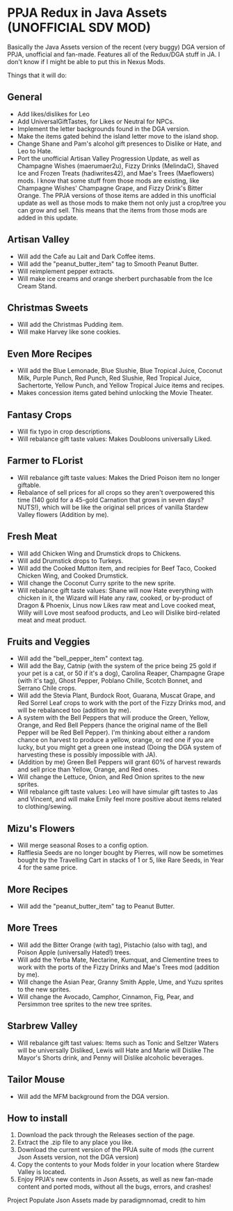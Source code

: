 # PPJA Redux in Java Assets (UNOFFICIAL SDV MOD)
Basically the Java Assets version of the recent (very buggy) DGA version of PPJA, unofficial and fan-made. Features all of the Redux/DGA stuff in JA. I don't know if I might be able to put this in Nexus Mods.

Things that it will do:

General
-----
- Add likes/dislikes for Leo
- Add UniversalGiftTastes, for Likes or Neutral for NPCs.
- Implement the letter backgrounds found in the DGA version.
- Make the items gated behind the island letter move to the island shop.
- Change Shane and Pam's alcohol gift presences to Dislike or Hate, and Leo to Hate.
- Port the unofficial Artisan Valley Progression Update, as well as Champagne Wishes (maerumaer2u), Fizzy Drinks (MelindaC), Shaved Ice and Frozen Treats (hadiwrites42), and Mae's Trees (Maeflowers) mods. I know that some stuff from those mods are existing, like Champagne Wishes' Champagne Grape, and Fizzy Drink's Bitter Orange. The PPJA versions of those items are added in this unofficial update as well as those mods to make them not only just a crop/tree you can grow and sell. This means that the items from those mods are added in this update.
  
Artisan Valley
-----
- Will add the Cafe au Lait and Dark Coffee items.
- Will add the "peanut_butter_item" tag to Smooth Peanut Butter.
- Will reimplement pepper extracts.
- Will make ice creams and orange sherbert purchasable from the Ice Cream Stand.

Christmas Sweets
-----
- Will add the Christmas Pudding item.
- Will make Harvey like sone cookies.

Even More Recipes
-----
- Will add the Blue Lemonade, Blue Slushie, Blue Tropical Juice, Coconut Milk, Purple Punch, Red Punch, Red Slushie, Red Tropical Juice, Sachertorte, Yellow Punch, and Yellow Tropical Juice items and recipes.
- Makes concession items gated behind unlocking the Movie Theater.

Fantasy Crops
-----
- Will fix typo in crop descriptions.
- Will rebalance gift taste values: Makes Doubloons universally Liked.

Farmer to FLorist
-----
- Will rebalance gift taste values: Makes the Dried Poison item no longer giftable.
- Rebalance of sell prices for all crops so they aren't overpowered this time (140 gold for a 45-gold Carnation that grows in seven days? NUTS!), which will be like the original sell prices of vanilla Stardew Valley flowers (Addition by me).

Fresh Meat
-----
- Will add Chicken Wing and Drumstick drops to Chickens.
- Will add Drumstick drops to Turkeys.
- Will add the Cooked Mutton item, and recipies for Beef Taco, Cooked Chicken Wing, and Cooked Drumstick.
- Will change the Coconut Curry sprite to the new sprite.
- Will rebalance gift taste values: Shane will now Hate everything with chicken in it, the Wizard will Hate any raw, cooked, or by-product of Dragon & Phoenix, Linus now Likes raw meat and Love cooked meat, Willy will Love most seafood products, and Leo will Dislike bird-related meat and meat product.

Fruits and Veggies
-----
- Will add the "bell_pepper_item" context tag.
- Will add the Bay, Catnip (with the system of the price being 25 gold if your pet is a cat, or 50 if it's a dog), Carolina Reaper, Champagne Grape (with it's tag), Ghost Pepper, Poblano Chille, Scotch Bonnet, and Serrano Chile crops.
- Will add the Stevia Plant, Burdock Root, Guarana, Muscat Grape, and Red Sorrel Leaf crops to work with the port of the Fizzy Drinks mod, and will be rebalanced too (addition by me).
- A system with the Bell Peppers that will produce the Green, Yellow, Orange, and Red Bell Peppers (hance the original name of the Bell Pepper will be Red Bell Pepper). I'm thinking about either a random chance on harvest to produce a yellow, orange, or red one if you are lucky, but you might get a green one instead (Doing the DGA system of harvesting these is possibly impossible with JA).
- (Addition by me) Green Bell Peppers will grant 60% of harvest rewards and sell price than Yellow, Orange, and Red ones.
- Will change the Lettuce, Onion, and Red Onion sprites to the new sprites.
- Will rebalance gift taste values: Leo will have simular gift tastes to Jas and Vincent, and will make Emily feel more positive about items related to clothing/sewing.

Mizu's Flowers
-----
- Will merge seasonal Roses to a config option.
- Rafflesia Seeds are no longer bought by Pierres, will now be sometimes bought by the Travelling Cart in stacks of 1 or 5, like Rare Seeds, in Year 4 for the same price.

More Recipes
-----
- Will add the "peanut_butter_item" tag to Peanut Butter.

More Trees
-----
- Will add the Bitter Orange (with tag), Pistachio (also with tag), and Poison Apple (universally Hated!) trees.
- Will add the Yerba Mate, Nectarine, Kumquat, and Clementine trees to work with the ports of the Fizzy Drinks and Mae's Trees mod (addition by me).
- Will change the Asian Pear, Granny Smith Apple, Ume, and Yuzu sprites to the new sprites.
- Will change the Avocado, Camphor, Cinnamon, Fig, Pear, and Persimmon tree sprites to the new tree sprites.

Starbrew Valley
-----
- Will rebalance gift tast values: Items such as Tonic and Seltzer Waters will be universally Disliked, Lewis will Hate and Marie will Dislike The Mayor's Shorts drink, and Penny will Dislike alcoholic beverages.

Tailor Mouse
-----
- Will add the MFM background from the DGA version.

How to install
-----
1. Download the pack through the Releases section of the page.
2. Extract the .zip file to any place you like.
3. Download the current version of the PPJA suite of mods (the current Json Assets version, not the DGA version)
4. Copy the contents to your Mods folder in your location where Stardew Valley is located.
5. Enjoy PPJA's new contents in Json Assets, as well as new fan-made content and ported mods, without all the bugs, errors, and crashes!

Project Populate Json Assets made by paradigmnomad, credit to him
